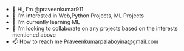 - 👋 Hi, I’m @praveenkumar911
- 👀 I’m interested in Web,Python Projects, ML Projects
- 🌱 I’m currently learning ML
- 💞️ I’m looking to collaborate on any projects based on the interests mentioned above
- 📫 How to reach me Praveenkumarpalaboyina@gmail.com

<!---
praveenkumar911/praveenkumar911 is a ✨ special ✨ repository because its `README.md` (this file) appears on your GitHub profile.
You can click the Preview link to take a look at your changes.
--->
